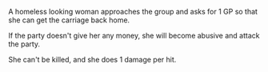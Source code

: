 
A homeless looking woman approaches the group and asks for 1 GP so that she can get the carriage back home. 

If the party doesn't give her any money, she will become abusive and attack the party. 

She can't be killed, and she does 1 damage per hit. 